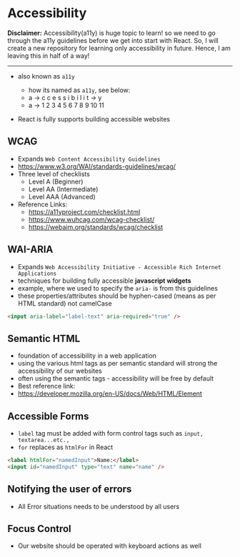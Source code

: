 # Accessibility

**Disclaimer:**
Accessibility(a11y) is huge topic to learn! so we need to go through
the a11y guidelines before we get into start with React. So, I will create a new repository for learning only accessibility in future. Hence, I am leaving this in half of a way!

---

- also known as `a11y`

  - how its named as `a11y`, see below:
  - a -> c c e s s i b i l i t -> y
  - a -> 1 2 3 4 5 6 7 8 9 10 11

- React is fully supports building accessible websites

## WCAG

- Expands `Web Content Accessibility Guidelines`
- https://www.w3.org/WAI/standards-guidelines/wcag/
- Three level of checklists
  - Level A (Beginner)
  - Level AA (Intermediate)
  - Level AAA (Advanced)
- Reference Links:
  - https://a11yproject.com/checklist.html
  - https://www.wuhcag.com/wcag-checklist/
  - https://webaim.org/standards/wcag/checklist

## WAI-ARIA

- Expands `Web Accessibility Initiative - Accessible Rich Internet Applications`
- techniques for building fully accessible **javascript widgets**
- example, where we used to specify the `aria-` is from this guidelines
- these properties/attributes should be hyphen-cased (means as per HTML standard) not camelCase

```html
<input aria-label="label-text" aria-required="true" />
```

## Semantic HTML

- foundation of accessibility in a web application
- using the various html tags as per semantic standard will strong the accessibility of our websites
- often using the semantic tags - accessibility will be free by default
- Best reference link:
- https://developer.mozilla.org/en-US/docs/Web/HTML/Element

## Accessible Forms

- `label` tag must be added with form control tags such as `input, textarea...etc.,`
- `for` replaces as `htmlFor` in React

```html
<label htmlFor="namedInput">Name:</label>
<input id="namedInput" type="text" name="name" />
```

## Notifying the user of errors

- All Error situations needs to be understood by all users

## Focus Control

- Our website should be operated with keyboard actions as well
